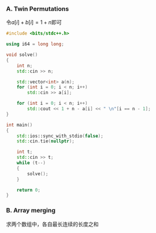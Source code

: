 ### A. Twin Permutations

令$a[i] + b[i] = 1 + n$即可

```c++
#include <bits/stdc++.h>

using i64 = long long;

void solve()
{
    int n;
    std::cin >> n;

    std::vector<int> a(n);
    for (int i = 0; i < n; i++)
        std::cin >> a[i];

    for (int i = 0; i < n; i++)
        std::cout << 1 + n - a[i] << " \n"[i == n - 1];
}

int main()
{
    std::ios::sync_with_stdio(false);
    std::cin.tie(nullptr);

    int t;
    std::cin >> t;
    while (t--)
    {
        solve();
    }

    return 0;
}
```

### B. Array merging

求两个数组中，各自最长连续的长度之和

```
```

